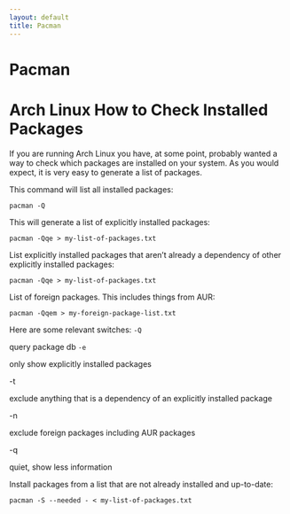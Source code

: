 ```yaml
---
layout: default
title: Pacman
---
```

# Pacman


# Arch Linux How to Check Installed Packages

If you are running Arch Linux you have, at some point, probably wanted a way to check which packages are installed on your system. As you would expect, it is very easy to generate a list of packages.

This command will list all installed packages:
```
pacman -Q
```

This will generate a list of explicitly installed packages:
```
pacman -Qqe > my-list-of-packages.txt
```

List explicitly installed packages that aren’t already a dependency of other explicitly installed packages:
```
pacman -Qqe > my-list-of-packages.txt
```

List of foreign packages. This includes things from AUR:
```
pacman -Qqem > my-foreign-package-list.txt
```

Here are some relevant switches:
` -Q `

query package db
`-e`

only show explicitly installed packages

-t

exclude anything that is a dependency of an explicitly installed package

-n

exclude foreign packages including AUR packages

-q

quiet, show less information

Install packages from a list that are not already installed and up-to-date:

```
pacman -S --needed - < my-list-of-packages.txt
```



